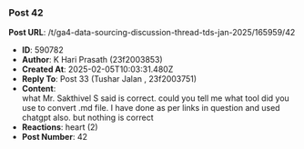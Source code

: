 ### Post 42
**Post URL**: /t/ga4-data-sourcing-discussion-thread-tds-jan-2025/165959/42
- **ID**: 590782
- **Author**: K Hari Prasath (23f2003853)
- **Created At**: 2025-02-05T10:03:31.480Z
- **Reply To**: Post 33 (Tushar Jalan , 23f2003751)
- **Content**:  
  what Mr. Sakthivel S said is correct. could you tell me what tool did you use to convert .md file. I have done as per links in question and used chatgpt also. but nothing is correct
- **Reactions**: heart (2)
- **Post Number**: 42

